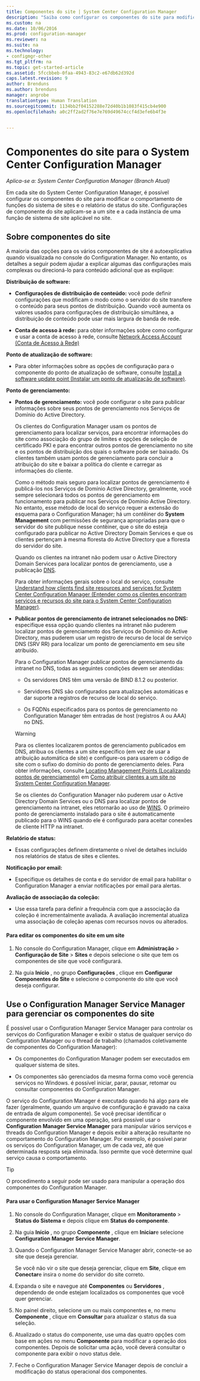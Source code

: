 ```yaml
---
title: Componentes do site | System Center Configuration Manager
description: "Saiba como configurar os componentes do site para modificar o comportamento de funções do sistema de sites e o relatório de status do site."
ms.custom: na
ms.date: 10/06/2016
ms.prod: configuration-manager
ms.reviewer: na
ms.suite: na
ms.technology:
- configmgr-other
ms.tgt_pltfrm: na
ms.topic: get-started-article
ms.assetid: 5fccbbeb-0faa-4943-83c2-e67db62d392d
caps.latest.revision: 9
author: Brenduns
ms.author: brenduns
manager: angrobe
translationtype: Human Translation
ms.sourcegitcommit: 1134bb2f04152288e72d40b1b1083f415cb4e900
ms.openlocfilehash: a0c2ff2ad2f76e7e769d49674ccf4d3efe6b4f3e


---
```

# <a name="site-components-for-system-center-configuration-manager"></a>Componentes do site para o System Center Configuration Manager

*Aplica-se a: System Center Configuration Manager (Branch Atual)*

Em cada site do System Center Configuration Manager, é possível configurar os componentes do site para modificar o comportamento de funções do sistema de sites e o relatório de status do site. Configurações de componente do site aplicam-se a um site e a cada instância de uma função de sistema de site aplicável no site.  

## <a name="about-site-components"></a>Sobre componentes do site  
 A maioria das opções para os vários componentes de site é autoexplicativa quando visualizada no console do Configuration Manager. No entanto, os detalhes a seguir podem ajudar a explicar algumas das configurações mais complexas ou direcioná-lo para conteúdo adicional que as explique:  

**Distribuição de software:**  

-   **Configurações de distribuição de conteúdo:**  você pode definir configurações que modificam o modo como o servidor do site transfere o conteúdo para seus pontos de distribuição. Quando você aumenta os valores usados para configurações de distribuição simultânea, a distribuição de conteúdo pode usar mais largura de banda de rede.  

-   **Conta de acesso à rede:** para obter informações sobre como configurar e usar a conta de acesso à rede, consulte [Network Access Account (Conta de Acesso à Rede)](../../../../core/plan-design/hierarchy/manage-accounts-to-access-content.md#bkmk_NAA)  

**Ponto de atualização de software:**  

-   Para obter informações sobre as opções de configuração para o componente do ponto de atualização de software, consulte [Install a software update point (Instalar um ponto de atualização de software)](../../../../sum/get-started/install-a-software-update-point.md).  

**Ponto de gerenciamento:**  

-   **Pontos de gerenciamento:** você pode configurar o site para publicar informações sobre seus pontos de gerenciamento nos Serviços de Domínio do Active Directory.  

     Os clientes do Configuration Manager usam os pontos de gerenciamento para localizar serviços, para encontrar informações do site como associação do grupo de limites e opções de seleção de certificado PKI e para encontrar outros pontos de gerenciamento no site e os pontos de distribuição dos quais o software pode ser baixado. Os clientes também usam pontos de gerenciamento para concluir a atribuição do site e baixar a política do cliente e carregar as informações do cliente.  

     Como o método mais seguro para localizar pontos de gerenciamento é publicá-los nos Serviços de Domínio Active Directory, geralmente, você sempre selecionará todos os pontos de gerenciamento em funcionamento para publicar nos Serviços de Domínio Active Directory. No entanto, esse método de local do serviço requer a extensão do esquema para o Configuration Manager; há um contêiner do **System Management** com permissões de segurança apropriadas para que o servidor do site publique nesse contêiner, que o site do esteja configurado para publicar no Active Directory Domain Services e que os clientes pertençam à mesma floresta do Active Directory que a floresta do servidor do site.  

     Quando os clientes na intranet não podem usar o Active Directory Domain Services para localizar pontos de gerenciamento, use a publicação [DNS](../../../../core/plan-design/hierarchy/understand-how-clients-find-site-resources-and-services.md#bkmk_dns).  

     Para obter informações gerais sobre o local do serviço, consulte [Understand how clients find site resources and services for System Center Configuration Manager (Entender como os clientes encontram serviços e recursos do site para o System Center Configuration Manager)](../../../../core/plan-design/hierarchy/understand-how-clients-find-site-resources-and-services.md).  

-   **Publicar pontos de gerenciamento de intranet selecionados no DNS:** especifique essa opção quando clientes na intranet não puderem localizar pontos de gerenciamento dos Serviços de Domínio do Active Directory, mas puderem usar um registro de recurso de local de serviço DNS (SRV RR) para localizar um ponto de gerenciamento em seu site atribuído.  

    Para o Configuration Manager publicar pontos de gerenciamento da intranet no DNS, todas as seguintes condições devem ser atendidas:  

    -   Os servidores DNS têm uma versão de BIND 8.1.2 ou posterior.  

    -   Servidores DNS são configurados para atualizações automáticas e dar suporte a registros de recurso de local do serviço.  

    -   Os FQDNs especificados para os pontos de gerenciamento no Configuration Manager têm entradas de host (registros A ou AAA) no DNS.  

    > [!WARNING]  
    >  Para os clientes localizarem pontos de gerenciamento publicados em DNS, atribua os clientes a um site específico (em vez de usar a atribuição automática de site) e configure-os para usarem o código de site com o sufixo do domínio do ponto de gerenciamento deles. Para obter informações, consulte [Locating Management Points (Localizando pontos de gerenciamento)](../../../../core/clients/deploy/assign-clients-to-a-site.md#BKMK_LocatingMPs) em [Como atribuir clientes a um site no System Center Configuration Manager](../../../../core/clients/deploy/assign-clients-to-a-site.md).  

     Se os clientes do Configuration Manager não puderem usar o Active Directory Domain Services ou o DNS para localizar pontos de gerenciamento na intranet, eles retornarão ao uso de [WINS](../../../../core/plan-design/hierarchy/understand-how-clients-find-site-resources-and-services.md#bkmk_wins). O primeiro ponto de gerenciamento instalado para o site é automaticamente publicado para o WINS quando ele é configurado para aceitar conexões de cliente HTTP na intranet.  

**Relatório de status:**  

-   Essas configurações definem diretamente o nível de detalhes incluído nos relatórios de status de sites e clientes.  

**Notificação por email:**  

-   Especifique os detalhes de conta e do servidor de email para habilitar o Configuration Manager a enviar notificações por email para alertas.  

**Avaliação de associação da coleção:**  

-   Use essa tarefa para definir a frequência com que a associação da coleção é incrementalmente avaliada. A avaliação incremental atualiza uma associação de coleção apenas com recursos novos ou alterados.  

#### <a name="to-edit-the-site-components-at-a-site"></a>Para editar os componentes do site em um site  

1.  No console do Configuration Manager, clique em **Administração** > **Configuração de Site** > **Sites** e depois selecione o site que tem os componentes de site que você configurará.  

2.  Na guia **Início** , no grupo **Configurações** , clique em **Configurar Componentes do Site** e selecione o componente do site que você deseja configurar.  

##  <a name="a-namebkmkservicemgra-use-the-configuration-manager-service-manager-to-manage-site-components"></a><a name="BKMK_ServiceMgr"></a> Use o Configuration Manager Service Manager para gerenciar os componentes do site  
É possível usar o Configuration Manager Service Manager para controlar os serviços do Configuration Manager e exibir o status de qualquer serviço do Configuration Manager ou o thread de trabalho (chamados coletivamente de componentes do Configuration Manager):  

-   Os componentes do Configuration Manager podem ser executados em qualquer sistema de sites.  

-   Os componentes são gerenciados da mesma forma como você gerencia serviços no Windows. é possível iniciar, parar, pausar, retomar ou consultar componentes do Configuration Manager.  

O serviço do Configuration Manager é executado quando há algo para ele fazer (geralmente, quando um arquivo de configuração é gravado na caixa de entrada de algum componente). Se você precisar identificar o componente envolvido em uma operação, será possível usar o **Configuration Manager Service Manager** para manipular vários serviços e threads do Configuration Manager e depois exibir a alteração resultante no comportamento do Configuration Manager. Por exemplo, é possível parar os serviços do Configuration Manager, um de cada vez, até que determinada resposta seja eliminada. Isso permite que você determine qual serviço causa o comportamento.  

> [!TIP]  
>  O procedimento a seguir pode ser usado para manipular a operação dos componentes do Configuration Manager.  

#### <a name="to-use-the-configuration-manager-service-manager"></a>Para usar o Configuration Manager Service Manager  

1.  No console do Configuration Manager, clique em **Monitoramento** >  **Status do Sistema** e depois clique em **Status do componente**.  

2.  Na guia **Início** , no grupo **Componente** , clique em **Iniciar**e selecione **Configuration Manager Service Manager**.  

3.  Quando o Configuration Manager Service Manager abrir, conecte-se ao site que deseja gerenciar.  

     Se você não vir o site que deseja gerenciar, clique em **Site**, clique em **Conectar**e insira o nome do servidor do site correto.  

4.  Expanda o site e navegue até **Componentes** ou **Servidores** , dependendo de onde estejam localizados os componentes que você quer gerenciar.  

5.  No painel direito, selecione um ou mais componentes e, no menu **Componente** , clique em **Consultar** para atualizar o status da sua seleção.  

6.  Atualizado o status do componente, use uma das quatro opções com base em ações no menu **Componente** para modificar a operação dos componentes. Depois de solicitar uma ação, você deverá consultar o componente para exibir o novo status dele.  

7.  Feche o Configuration Manager Service Manager depois de concluir a modificação do status operacional dos componentes.  



<!--HONumber=Nov16_HO1-->


